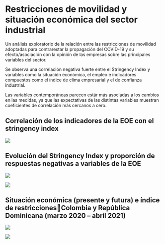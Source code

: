 # Restricciones de movilidad y situación económica del sector industrial

Un análisis exploratorio de la relación entre las restricciones de movilidad adoptadas para contrarestar la propagación del COVID-19 y su efecto/asociación con la opinión de las empresas sobre las principales variables del sector.

Se observa una correlación negativa fuerte entre el Stringency Index y variables como la situación económica, el empleo e indicadores compuestos como el índice de clima empresarial y el de confianza industrial. 

Las variables contemporáneas parecen estár más asociadas a los cambios en las medidas, ya que las expectativas de las distintas variables muestran coeficientes de correlación más cercanos a cero.

## Correlación de los indicadores de la EOE con el stringency index
![](graficos/correlacion_variables_eoe_stringency)

## Evolución del Stringency Index y proporción de respuestas negativas a variables de la EOE
![](graficos/stringency_sit_econ)

![](graficos/stringency_exp_sit_econ)

## Situación económica (presente y futura) e índice de restriccionesColombia y República Dominicana (marzo 2020 – abril 2021) 

![](graficos/stringency_sit_econ_colombia_rd)

![](graficos/stringency_sit_econ_exp_colombia_rd)
